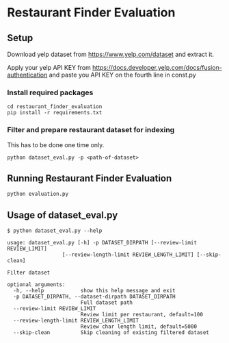 # Restaurant Finder Evaluation

## Setup

Download yelp dataset from https://www.yelp.com/dataset and extract it.

Apply your yelp API KEY from https://docs.developer.yelp.com/docs/fusion-authentication and paste you API KEY on the fourth line in const.py

### Install required packages

```commandline
cd restaurant_finder_evaluation
pip install -r requirements.txt
```

### Filter and prepare restaurant dataset for indexing

This has to be done one time only.

```commandline
python dataset_eval.py -p <path-of-dataset>
```

## Running Restaurant Finder Evaluation

```commandline
python evaluation.py
```

## Usage of dataset_eval.py

```commandline
$ python dataset_eval.py --help

usage: dataset_eval.py [-h] -p DATASET_DIRPATH [--review-limit REVIEW_LIMIT]
                  [--review-length-limit REVIEW_LENGTH_LIMIT] [--skip-clean]

Filter dataset

optional arguments:
  -h, --help            show this help message and exit
  -p DATASET_DIRPATH, --dataset-dirpath DATASET_DIRPATH
                        Full dataset path
  --review-limit REVIEW_LIMIT
                        Review limit per restaurant, default=100
  --review-length-limit REVIEW_LENGTH_LIMIT
                        Review char length limit, default=5000
  --skip-clean          Skip cleaning of existing filtered dataset
```
